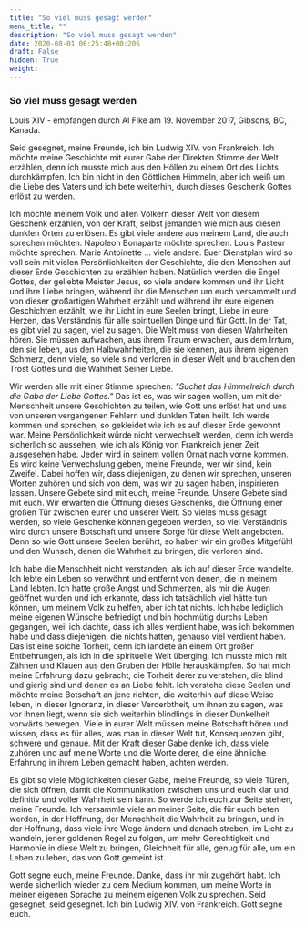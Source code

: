 ```yaml
---
title: "So viel muss gesagt werden"
menu_title: ""
description: "So viel muss gesagt werden"
date: 2020-08-01 06:25:48+00:206
draft: False
hidden: True
weight:
---
```

### So viel muss gesagt werden

Louis XIV - empfangen durch Al Fike am 19. November 2017, Gibsons, BC, Kanada.

Seid gesegnet, meine Freunde, ich bin Ludwig XIV. von Frankreich. Ich möchte meine Geschichte mit eurer Gabe der Direkten Stimme der Welt erzählen, denn ich musste mich aus den Höllen zu einem Ort des Lichts durchkämpfen. Ich bin nicht in den Göttlichen Himmeln, aber ich weiß um die Liebe des Vaters und ich bete weiterhin, durch dieses Geschenk Gottes erlöst zu werden.

Ich möchte meinem Volk und allen Völkern dieser Welt von diesem Geschenk erzählen, von der Kraft, selbst jemanden wie mich aus diesen dunklen Orten zu erlösen. Es gibt viele andere aus meinem Land, die auch sprechen möchten. Napoleon Bonaparte möchte sprechen. Louis Pasteur möchte sprechen. Marie Antoinette ... viele andere. Euer Dienstplan wird so voll sein mit vielen Persönlichkeiten der Geschichte, die den Menschen auf dieser Erde Geschichten zu erzählen haben. Natürlich werden die Engel Gottes, der geliebte Meister Jesus, so viele andere kommen und ihr Licht und ihre Liebe bringen, während ihr die Menschen um euch versammelt und von dieser großartigen Wahrheit erzählt und während ihr eure eigenen Geschichten erzählt, wie ihr Licht in eure Seelen bringt, Liebe in eure Herzen, das Verständnis für alle spirituellen Dinge und für Gott. In der Tat, es gibt viel zu sagen, viel zu sagen. Die Welt muss von diesen Wahrheiten hören. Sie müssen aufwachen, aus ihrem Traum erwachen, aus dem Irrtum, den sie leben, aus den Halbwahrheiten, die sie kennen, aus ihrem eigenen Schmerz, denn viele, so viele sind verloren in dieser Welt und brauchen den Trost Gottes und die Wahrheit Seiner Liebe.

Wir werden alle mit einer Stimme sprechen: *"Suchet das Himmelreich durch die Gabe der Liebe Gottes."* Das ist es, was wir sagen wollen, um mit der Menschheit unsere Geschichten zu teilen, wie Gott uns erlöst hat und uns von unseren vergangenen Fehlern und dunklen Taten heilt. Ich werde kommen und sprechen, so gekleidet wie ich es auf dieser Erde gewohnt war. Meine Persönlichkeit würde nicht verwechselt werden, denn ich werde sicherlich so aussehen, wie ich als König von Frankreich jener Zeit ausgesehen habe. Jeder wird in seinem vollen Ornat nach vorne kommen. Es wird keine Verwechslung geben, meine Freunde, wer wir sind, kein Zweifel. Dabei hoffen wir, dass diejenigen, zu denen wir sprechen, unseren Worten zuhören und sich von dem, was wir zu sagen haben, inspirieren lassen. Unsere Gebete sind mit euch, meine Freunde. Unsere Gebete sind mit euch. Wir erwarten die Öffnung dieses Geschenks, die Öffnung einer großen Tür zwischen eurer und unserer Welt. So vieles muss gesagt werden, so viele Geschenke können gegeben werden, so viel Verständnis wird durch unsere Botschaft und unsere Sorge für diese Welt angeboten. Denn so wie Gott unsere Seelen berührt, so haben wir ein großes Mitgefühl und den Wunsch, denen die Wahrheit zu bringen, die verloren sind.

Ich habe die Menschheit nicht verstanden, als ich auf dieser Erde wandelte. Ich lebte ein Leben so verwöhnt und entfernt von denen, die in meinem Land lebten. Ich hatte große Angst und Schmerzen, als mir die Augen geöffnet wurden und ich erkannte, dass ich tatsächlich viel hätte tun können, um meinem Volk zu helfen, aber ich tat nichts. Ich habe lediglich meine eigenen Wünsche befriedigt und bin hochmütig durchs Leben gegangen, weil ich dachte, dass ich alles verdient habe, was ich bekommen habe und dass diejenigen, die nichts hatten, genauso viel verdient haben. Das ist eine solche Torheit, denn ich landete an einem Ort großer Entbehrungen, als ich in die spirituelle Welt überging. Ich musste mich mit Zähnen und Klauen aus den Gruben der Hölle herauskämpfen. So hat mich meine Erfahrung dazu gebracht, die Torheit derer zu verstehen, die blind und gierig sind und denen es an Liebe fehlt. Ich verstehe diese Seelen und möchte meine Botschaft an jene richten, die weiterhin auf diese Weise leben, in dieser Ignoranz, in dieser Verderbtheit, um ihnen zu sagen, was vor ihnen liegt, wenn sie sich weiterhin blindlings in dieser Dunkelheit vorwärts bewegen. Viele in eurer Welt müssen meine Botschaft hören und wissen, dass es für alles, was man in dieser Welt tut, Konsequenzen gibt, schwere und genaue. Mit der Kraft dieser Gabe denke ich, dass viele zuhören und auf meine Worte und die Worte derer, die eine ähnliche Erfahrung in ihrem Leben gemacht haben, achten werden.

Es gibt so viele Möglichkeiten dieser Gabe, meine Freunde, so viele Türen, die sich öffnen, damit die Kommunikation zwischen uns und euch klar und definitiv und voller Wahrheit sein kann. So werde ich euch zur Seite stehen, meine Freunde. Ich versammle viele an meiner Seite, die für euch beten werden, in der Hoffnung, der Menschheit die Wahrheit zu bringen, und in der Hoffnung, dass viele ihre Wege ändern und danach streben, im Licht zu wandeln, jener goldenen Regel zu folgen, um mehr Gerechtigkeit und Harmonie in diese Welt zu bringen, Gleichheit für alle, genug für alle, um ein Leben zu leben, das von Gott gemeint ist.

Gott segne euch, meine Freunde. Danke, dass ihr mir zugehört habt. Ich werde sicherlich wieder zu dem Medium kommen, um meine Worte in meiner eigenen Sprache zu meinem eigenen Volk zu sprechen. Seid gesegnet, seid gesegnet. Ich bin Ludwig XIV. von Frankreich. Gott segne euch.
